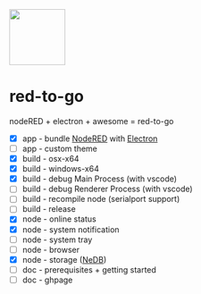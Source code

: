 <img src="https://github.com/shortsn/red-to-go/blob/master/app.png" width="100">

red-to-go
================================


nodeRED + electron + awesome = red-to-go

- [x] app - bundle [NodeRED](https://github.com/node-red/node-red) with [Electron](https://github.com/electron/electron)
- [ ] app - custom theme
- [x] build - osx-x64
- [x] build - windows-x64
- [x] build - debug Main Process (with vscode)
- [ ] build - debug Renderer Process (with vscode)
- [ ] build - recompile node (serialport support)
- [ ] build - release
- [x] node - online status
- [x] node - system notification
- [ ] node - system tray
- [ ] node - browser
- [x] node - storage ([NeDB](https://github.com/louischatriot/nedb))
- [ ] doc - prerequisites + getting started
- [ ] doc - ghpage